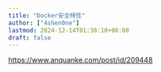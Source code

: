 ```yaml
---
title: "Docker安全特性"
author: ["4shen0ne"]
lastmod: 2024-12-14T01:38:10+08:00
draft: false
---
```


<https://www.anquanke.com/post/id/209448>
